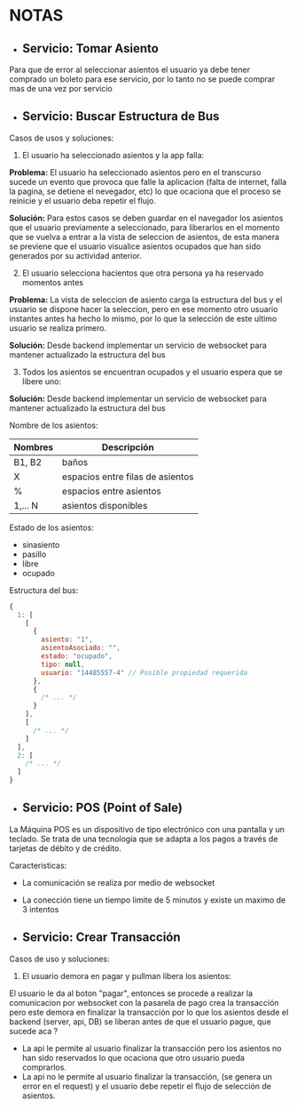 # NOTAS

- ## Servicio: Tomar Asiento

Para que de error al seleccionar asientos el usuario ya debe tener comprado un boleto para
ese servicio, por lo tanto no se puede comprar mas de una vez por servicio

- ## Servicio: Buscar Estructura de Bus

Casos de usos y soluciones:

1. El usuario ha seleccionado asientos y la app falla:

**Problema:** El usuario ha seleccionado asientos pero en el transcurso sucede un evento
que provoca que falle la aplicacion (falta de internet, falla la pagina, se detiene el
nevegador, etc) lo que ocaciona que el proceso se reinicie y el usuario deba repetir el
flujo.

**Solución:** Para estos casos se deben guardar en el navegador los asientos que el
usuario previamente a seleccionado, para liberarlos en el momento que se vuelva a entrar a
la vista de seleccion de asientos, de esta manera se previene que el usuario visualice
asientos ocupados que han sido generados por su actividad anterior.

2. El usuario selecciona hacientos que otra persona ya ha reservado momentos antes

**Problema:** La vista de seleccion de asiento carga la estructura del bus y el usuario se
dispone hacer la seleccion, pero en ese momento otro usuario instantes antes ha hecho lo
mismo, por lo que la selección de este ultimo usuario se realiza primero.

**Solución:** Desde backend implementar un servicio de websocket para mantener actualizado
la estructura del bus

3. Todos los asientos se encuentran ocupados y el usuario espera que se libere uno:

**Solución:** Desde backend implementar un servicio de websocket para mantener actualizado
la estructura del bus

Nombre de los asientos:

| Nombres | Descripción                      |
| ------- | -------------------------------- |
| B1, B2  | baños                            |
| X       | espacios entre filas de asientos |
| %       | espacios entre asientos          |
| 1,... N | asientos disponibles             |

Estado de los asientos:

- sinasiento
- pasillo
- libre
- ocupado

Estructura del bus:

```js
{
  1: [
    [
      {
        asiento: "1",
        asientoAsociado: "",
        estado: "ocupado",
        tipo: null,
        usuario: "14485557-4" // Posible propiedad requerida
      },
      {
        /* ... */
      }
    ],
    [
      /* ... */
    ]
  ],
  2: [
    /* ... */
  ]
}
```

- ## Servicio: POS (Point of Sale)

La Máquina POS es un dispositivo de tipo electrónico con una pantalla y un teclado. Se
trata de una tecnología que se adapta a los pagos a través de tarjetas de débito y de
crédito.

Caracteristicas:

- La comunicación se realiza por medio de websocket
- La conección tiene un tiempo limite de 5 minutos y existe un maximo de 3 intentos

- ## Servicio: Crear Transacción

Casos de uso y soluciones:

1. El usuario demora en pagar y pullman libera los asientos:

El usuario le da al boton "pagar", entonces se procede a realizar la comunicacion por
websocket con la pasarela de pago crea la transacción pero este demora en finalizar la
transacción por lo que los asientos desde el backend (server, api, DB) se liberan antes de
que el usuario pague, que sucede aca ?

- La api le permite al usuario finalizar la transacción pero los asientos no han sido
  reservados lo que ocaciona que otro usuario pueda comprarlos.
- La api no le permite al usuario finalizar la transacción, (se genera un error en el
  request) y el usuario debe repetir el flujo de selección de asientos.
